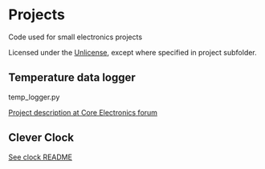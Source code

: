 # Projects
Code used for small electronics projects

Licensed under the [Unlicense](./LICENSE), except where specified in project subfolder.

## Temperature data logger
temp_logger.py 

[Project description at Core Electronics forum](https://forum.core-electronics.com.au/t/raspberry-pi-pico-environmental-logger/17698)

## Clever Clock
[See clock README](./clock/README.md)